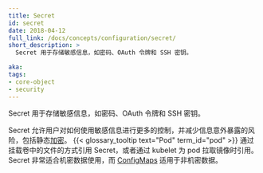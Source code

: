 ```yaml
---
title: Secret
id: secret
date: 2018-04-12
full_link: /docs/concepts/configuration/secret/
short_description: >
  Secret 用于存储敏感信息，如密码、OAuth 令牌和 SSH 密钥。

aka: 
tags:
- core-object
- security
---
```


<!--
---
title: Secret
id: secret
date: 2018-04-12
full_link: /docs/concepts/configuration/secret/
short_description: >
  Stores sensitive information, such as passwords, OAuth tokens, and ssh keys.

aka: 
tags:
- core-object
- security
---
-->

<!--
 Stores sensitive information, such as passwords, OAuth tokens, and ssh keys.
-->

 Secret 用于存储敏感信息，如密码、OAuth 令牌和 SSH 密钥。

<!--more--> 

<!--
Allows for more control over how sensitive information is used and reduces the risk of accidental exposure, including [encryption](/docs/tasks/administer-cluster/encrypt-data/#ensure-all-secrets-are-encrypted) at rest.  A {{< glossary_tooltip text="Pod" term_id="pod" >}} references the secret as a file in a volume mount or by the kubelet pulling images for a pod. Secrets are great for confidential data and [ConfigMaps](/docs/tasks/configure-pod-container/configure-pod-configmap/) for non-confidential data.
-->

Secret 允许用户对如何使用敏感信息进行更多的控制，并减少信息意外暴露的风险，包括静态[加密](/docs/tasks/administer-cluster/encrypt-data/#ensure-all-secrets-are-encrypted)。
{{< glossary_tooltip text="Pod" term_id="pod" >}} 通过挂载卷中的文件的方式引用 Secret，或者通过 kubelet 为 pod 拉取镜像时引用。
Secret 非常适合机密数据使用，而 [ConfigMaps](/docs/tasks/configure-pod-container/configure-pod-configmap/) 适用于非机密数据。
